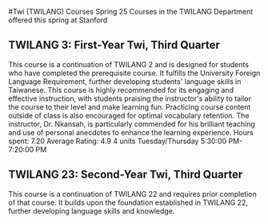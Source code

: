 #Twi (TWILANG) Courses Spring 25
Courses in the TWILANG Department offered this spring at Stanford
## TWILANG 3: First-Year Twi, Third Quarter
This course is a continuation of TWILANG 2 and is designed for students who have completed the prerequisite course. It fulfills the University Foreign Language Requirement, further developing students' language skills in Taiwanese.
This course is highly recommended for its engaging and effective instruction, with students praising the instructor's ability to tailor the course to their level and make learning fun. Practicing course content outside of class is also encouraged for optimal vocabulary retention. The instructor, Dr. Nkansah, is particularly commended for his brilliant teaching and use of personal anecdotes to enhance the learning experience.
Hours spent: 7.20
Average Rating: 4.9
4 units
Tuesday/Thursday 5:30:00 PM-7:20:00 PM
## TWILANG 23: Second-Year Twi, Third Quarter
This course is a continuation of TWILANG 22 and requires prior completion of that course. It builds upon the foundation established in TWILANG 22, further developing language skills and knowledge.